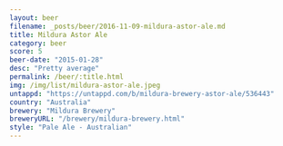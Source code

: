 ```yaml
---
layout: beer
filename: _posts/beer/2016-11-09-mildura-astor-ale.md
title: Mildura Astor Ale
category: beer
score: 5
beer-date: "2015-01-28"
desc: "Pretty average"
permalink: /beer/:title.html
img: /img/list/mildura-astor-ale.jpeg
untappd: "https://untappd.com/b/mildura-brewery-astor-ale/536443"
country: "Australia"
brewery: "Mildura Brewery"
breweryURL: "/brewery/mildura-brewery.html"
style: "Pale Ale - Australian"
---
```


